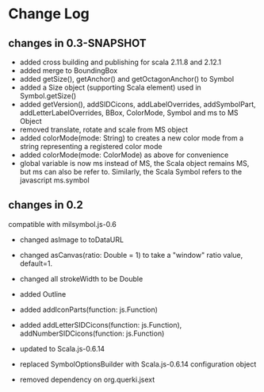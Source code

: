 Change Log
==========

## changes in 0.3-SNAPSHOT
* added cross building and publishing for scala 2.11.8 and 2.12.1
* added merge to BoundingBox
* added getSize(), getAnchor() and getOctagonAnchor() to Symbol
* added a Size object (supporting Scala element) used in Symbol.getSize()
* added getVersion(), addSIDCicons, addLabelOverrides, addSymbolPart, addLetterLabelOverrides,
BBox, ColorMode, Symbol and ms to MS Object
* removed translate, rotate and scale from MS object
* added colorMode(mode: String) to creates a new color mode from a string representing a registered color mode 
* added colorMode(mode: ColorMode) as above for convenience
* global variable is now ms instead of MS, the Scala object remains MS, 
  but ms can also be refer to. Similarly, the Scala Symbol refers to the javascript ms.symbol 

## changes in 0.2
compatible with milsymbol.js-0.6

* changed asImage to toDataURL
* changed asCanvas(ratio: Double = 1) to take a "window" ratio value, default=1.
* changed all strokeWidth to be Double
* added Outline 
* added addIconParts(function: js.Function)
* added addLetterSIDCicons(function: js.Function), addNumberSIDCicons(function: js.Function)

* updated to Scala.js-0.6.14
* replaced SymbolOptionsBuilder with Scala.js-0.6.14 configuration object
* removed dependency on org.querki.jsext 